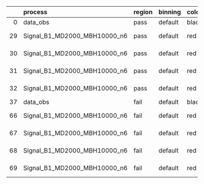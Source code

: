 |    | process                      | region   | binning   | color   | process_type   |   scale | variation   | source_filename                                                       | source_histname    | alias                        | title     |   combine_idx |     lnN |   shapes | syst_type   | direction   | variation_alias   |
|---:|:-----------------------------|:---------|:----------|:--------|:---------------|--------:|:------------|:----------------------------------------------------------------------|:-------------------|:-----------------------------|:----------|--------------:|--------:|---------:|:------------|:------------|:------------------|
|  0 | data_obs                     | pass     | default   | black   | DATA           |       1 | nominal     | ./histograms_for_2DAlphabet_v18//BH_Data.root                         | hpass              | Data                         | Data      |           nan | nan     |      nan | nan         | nan         | nan               |
| 29 | Signal_B1_MD2000_MBH10000_n6 | pass     | default   | red     | SIGNAL         |       1 | lumi        | ./histograms_for_2DAlphabet_v18//BH_Signal_B1_MD2000_MBH10000_n6.root | hpass              | Signal_B1_MD2000_MBH10000_n6 | BH signal |           nan |   1.016 |      nan | lnN         | nan         | nan               |
| 30 | Signal_B1_MD2000_MBH10000_n6 | pass     | default   | red     | SIGNAL         |       1 | SVM         | ./histograms_for_2DAlphabet_v18//BH_Signal_B1_MD2000_MBH10000_n6.root | hpass_SVMsyst_up   | Signal_B1_MD2000_MBH10000_n6 | BH signal |           nan | nan     |        1 | shapes      | Up          | SVMsyst           |
| 31 | Signal_B1_MD2000_MBH10000_n6 | pass     | default   | red     | SIGNAL         |       1 | SVM         | ./histograms_for_2DAlphabet_v18//BH_Signal_B1_MD2000_MBH10000_n6.root | hpass_SVMsyst_down | Signal_B1_MD2000_MBH10000_n6 | BH signal |           nan | nan     |        1 | shapes      | Down        | SVMsyst           |
| 32 | Signal_B1_MD2000_MBH10000_n6 | pass     | default   | red     | SIGNAL         |       1 | nominal     | ./histograms_for_2DAlphabet_v18//BH_Signal_B1_MD2000_MBH10000_n6.root | hpass              | Signal_B1_MD2000_MBH10000_n6 | BH signal |           nan | nan     |      nan | nan         | nan         | nan               |
| 37 | data_obs                     | fail     | default   | black   | DATA           |       1 | nominal     | ./histograms_for_2DAlphabet_v18//BH_Data.root                         | hfail              | Data                         | Data      |           nan | nan     |      nan | nan         | nan         | nan               |
| 66 | Signal_B1_MD2000_MBH10000_n6 | fail     | default   | red     | SIGNAL         |       1 | lumi        | ./histograms_for_2DAlphabet_v18//BH_Signal_B1_MD2000_MBH10000_n6.root | hfail              | Signal_B1_MD2000_MBH10000_n6 | BH signal |           nan |   1.016 |      nan | lnN         | nan         | nan               |
| 67 | Signal_B1_MD2000_MBH10000_n6 | fail     | default   | red     | SIGNAL         |       1 | SVM         | ./histograms_for_2DAlphabet_v18//BH_Signal_B1_MD2000_MBH10000_n6.root | hfail_SVMsyst_up   | Signal_B1_MD2000_MBH10000_n6 | BH signal |           nan | nan     |        1 | shapes      | Up          | SVMsyst           |
| 68 | Signal_B1_MD2000_MBH10000_n6 | fail     | default   | red     | SIGNAL         |       1 | SVM         | ./histograms_for_2DAlphabet_v18//BH_Signal_B1_MD2000_MBH10000_n6.root | hfail_SVMsyst_down | Signal_B1_MD2000_MBH10000_n6 | BH signal |           nan | nan     |        1 | shapes      | Down        | SVMsyst           |
| 69 | Signal_B1_MD2000_MBH10000_n6 | fail     | default   | red     | SIGNAL         |       1 | nominal     | ./histograms_for_2DAlphabet_v18//BH_Signal_B1_MD2000_MBH10000_n6.root | hfail              | Signal_B1_MD2000_MBH10000_n6 | BH signal |           nan | nan     |      nan | nan         | nan         | nan               |